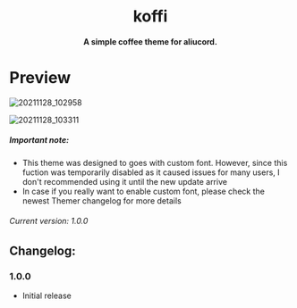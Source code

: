 <h1 align="center">
  koffi
</h1>

<h4 align="center">A simple coffee theme for aliucord.</h4>

# Preview

![20211128_102958](https://user-images.githubusercontent.com/92243378/143729399-0a8c0b1c-e829-407f-b069-c26319b1a16d.png)

![20211128_103311](https://user-images.githubusercontent.com/92243378/143729404-a08c3324-deb2-41a6-bbda-9e1db2d3632e.png)

##### **Important note**: 
- This theme was designed to goes with custom font. However, since this fuction was temporarily disabled as it caused issues for many users, I don't recommended using it until the new update arrive
- In case if you really want to enable custom font, please check the newest Themer changelog for more details
###### Current version: 1.0.0
## Changelog:
### 1.0.0
- Initial release
